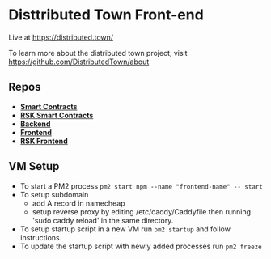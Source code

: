 # Disttributed Town Front-end

Live at <https://distributed.town/>

To learn more about the distributed town project, visit <https://github.com/DistributedTown/about>

## Repos

- [**Smart Contracts**](https://github.com/DistributedTown/distributed-town-smart-contracts)
- [**RSK Smart Contracts**](https://github.com/DistributedTown/distributed-town-rsk-smart-contracts)
- [**Backend**](https://github.com/DistributedTown/distributed-town-backend)
- [**Frontend**](https://github.com/DistributedTown/distributed-town-frontend)
- [**RSK Frontend**](https://github.com/DistributedTown/distributed-town-rsk-frontend)

## VM Setup

- To start a PM2 process `pm2 start npm --name "frontend-name" -- start`
- To setup subdomain
  - add A record in namecheap
  - setup reverse proxy by editing /etc/caddy/Caddyfile then running 'sudo caddy reload' in the same directory.
- To setup startup script in a new VM run `pm2 startup` and follow instructions.
- To update the startup script with newly added processes run `pm2 freeze`

